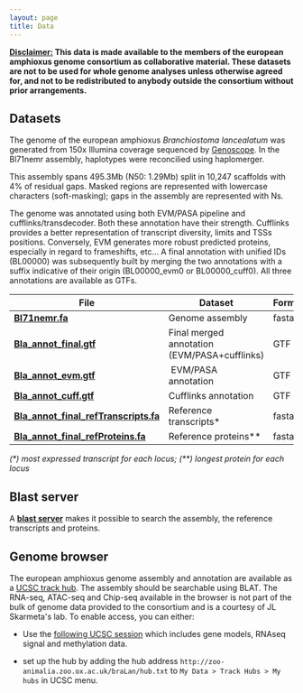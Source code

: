 ```yaml
---
layout: page
title: Data
---
```


<div class="message">
  <b><u>Disclaimer:</u> This data is made available to the members of the european amphioxus genome consortium as collaborative material. These datasets are not to be used for whole genome analyses unless otherwise agreed for, and not to be redistributed to anybody outside the consortium without prior arrangements.</b></div>

## Datasets

The genome of the european amphioxus *Branchiostoma lancealatum* was generated from 150x Illumina coverage sequenced by [Genoscope](http://www.genoscope.cns.fr). In the Bl71nemr assembly, haplotypes were reconcilied using haplomerger. 

This assembly spans 495.3Mb (N50: 1.29Mb) split in 10,247 scaffolds with 4% of residual gaps. Masked regions are represented with lowercase characters (soft-masking); gaps in the assembly are represented with Ns.

The genome was annotated using both EVM/PASA pipeline and cufflinks/transdecoder. Both these annotation have their strength. Cufflinks provides a better representation of transcript diversity, limits and TSSs positions. Conversely, EVM generates more robust predicted proteins, especially in regard to frameshifts, etc... A final annotation with unified IDs (BL00000) was subsequently built by merging the two annotations with a suffix indicative of their origin (BL00000_evm0 or BL00000_cuff0). All three annotations are available as GTFs. 

|File   |Dataset   | Format |
|---|---|---|
| **[Bl71nemr.fa](https://www.dropbox.com/s/4bwtoi217oplwef/Bl71nemr.fa.gz?dl=1)**  | Genome assembly  | fasta |
| **[Bla_annot_final.gtf](https://www.dropbox.com/s/q5zdshvos94r0pn/Bla_annot_final.gtf.gz?dl=1)** | Final merged annotation (EVM/PASA+cufflinks)  | GTF | 
| **[Bla_annot_evm.gtf](https://www.dropbox.com/s/j3ul5orz1wj0v66/Bla_annot_evm.gtf.gz?dl=1)**| EVM/PASA annotation | GTF |
| **[Bla_annot_cuff.gtf](https://www.dropbox.com/s/dtiql5qpjcoi9y3/Bla_annot_cuff.gtf.gz?dl=1)** | Cufflinks annotation | GTF |
| **[Bla_annot_final_refTranscripts.fa](https://www.dropbox.com/s/a9zzzgqqy0fvskg/Bla_annot_final_refTranscripts.fa.gz?dl=1)**| Reference transcripts* | fasta |
| **[Bla_annot_final_refProteins.fa](https://www.dropbox.com/s/hoyt0byn3a9pohz/Bla_annot_final_refProteins.fa.gz?dl=1)**| Reference proteins** | fasta |

*(\*) most expressed transcript for each locus; (\*\*) longest protein for each locus*

## Blast server

A **[blast server](http://zoo-animalia.zoo.ox.ac.uk/blastseq04)** makes it possible to search the assembly, the reference transcripts and proteins. 

## Genome browser

The european amphioxus genome assembly and annotation are available as a [UCSC track hub](https://genome.ucsc.edu/goldenPath/help/hgTrackHubHelp.html). The assembly should be searchable using BLAT. The RNA-seq, ATAC-seq and Chip-seq available in the browser is not part of the bulk of genome data provided to the consortium and is a courtesy of JL Skarmeta's lab. To enable access, you can either: 

- Use the [following UCSC session](http://genome-euro.ucsc.edu/cgi-bin/hgTracks?hgS_doOtherUser=submit&hgS_otherUserName=fmarletaz&hgS_otherUserSessionName=basic_braLan1) which includes gene models, RNAseq signal and methylation data. 

- set up the hub by adding the hub address `http://zoo-animalia.zoo.ox.ac.uk/braLan/hub.txt` to `My Data > Track Hubs > My hubs` in UCSC menu. 





